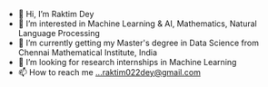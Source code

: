 - 👋 Hi, I’m Raktim Dey
- 👀 I’m interested in Machine Learning & AI, Mathematics, Natural Language Processing
- 🌱 I’m currently getting my Master's degree in Data Science from Chennai Mathematical Institute, India
- 💞️ I’m looking for research internships in Machine Learning
- 📫 How to reach me ...raktim022dey@gmail.com

<!---
raktim022/raktim022 is a ✨ special ✨ repository because its `README.md` (this file) appears on your GitHub profile.
You can click the Preview link to take a look at your changes.
--->
